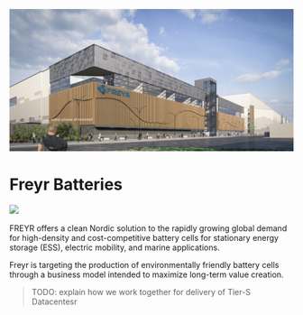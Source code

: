 
![](img/freyr_factory.png)

# Freyr Batteries

![](img/freyr1.png)

FREYR offers a clean Nordic solution to the rapidly growing global demand for high-density and cost-competitive battery cells for stationary energy storage (ESS), electric mobility, and marine applications.

Freyr is targeting the production of environmentally friendly battery cells through a business model intended to maximize long-term value creation.


> TODO: explain how we work together for delivery of Tier-S Datacentesr
> 